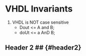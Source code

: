 # **VHDL Invariants**

1. VHDL is NOT case sensitive
    * Dout <= A and B;
    * doUt <= a AnD B; 
## Header 2 ##      {#header2}
